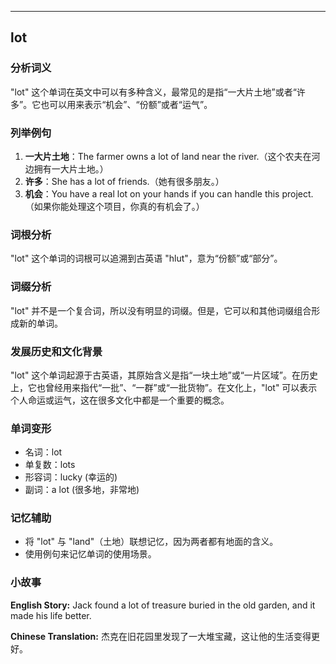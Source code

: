 
---------------
## lot
### 分析词义
"lot" 这个单词在英文中可以有多种含义，最常见的是指“一大片土地”或者“许多”。它也可以用来表示“机会”、“份额”或者“运气”。

### 列举例句
1. **一大片土地**：The farmer owns a lot of land near the river.（这个农夫在河边拥有一大片土地。）
2. **许多**：She has a lot of friends.（她有很多朋友。）
3. **机会**：You have a real lot on your hands if you can handle this project.（如果你能处理这个项目，你真的有机会了。）

### 词根分析
"lot" 这个单词的词根可以追溯到古英语 "hlut"，意为“份额”或“部分”。

### 词缀分析
"lot" 并不是一个复合词，所以没有明显的词缀。但是，它可以和其他词缀组合形成新的单词。

### 发展历史和文化背景
"lot" 这个单词起源于古英语，其原始含义是指“一块土地”或“一片区域”。在历史上，它也曾经用来指代“一批”、“一群”或“一批货物”。在文化上，"lot" 可以表示个人命运或运气，这在很多文化中都是一个重要的概念。

### 单词变形
- 名词：lot
- 单复数：lots
- 形容词：lucky (幸运的)
- 副词：a lot (很多地，非常地)

### 记忆辅助
- 将 "lot" 与 "land"（土地）联想记忆，因为两者都有地面的含义。
- 使用例句来记忆单词的使用场景。

### 小故事
**English Story:**
Jack found a lot of treasure buried in the old garden, and it made his life better.

**Chinese Translation:**
杰克在旧花园里发现了一大堆宝藏，这让他的生活变得更好。


